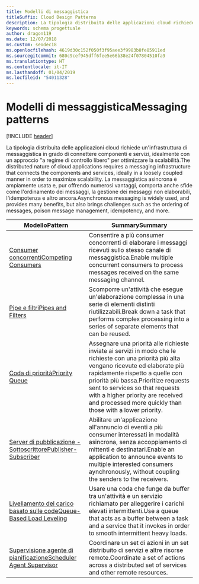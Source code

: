 ```yaml
---
title: Modelli di messaggistica
titleSuffix: Cloud Design Patterns
description: La tipologia distribuita delle applicazioni cloud richiede un'infrastruttura di messaggistica in grado di connettere componenti e servizi, idealmente con un approccio "a regime di controllo libero" per ottimizzare la scalabilità. La messaggistica asincrona è ampiamente usata e, pur offrendo numerosi vantaggi, comporta anche sfide come l'ordinamento dei messaggi, la gestione dei messaggi non elaborabili, l'idempotenza e altro ancora.
keywords: schema progettuale
author: dragon119
ms.date: 12/07/2018
ms.custom: seodec18
ms.openlocfilehash: 4619d30c152f050f3f95aee3f9983b8fe85911ed
ms.sourcegitcommit: 680c9cef945dff6fee5e66b38e24f07804510fa9
ms.translationtype: HT
ms.contentlocale: it-IT
ms.lasthandoff: 01/04/2019
ms.locfileid: "54011328"
---
```

# <a name="messaging-patterns"></a><span data-ttu-id="388a0-105">Modelli di messaggistica</span><span class="sxs-lookup"><span data-stu-id="388a0-105">Messaging patterns</span></span>

[!INCLUDE [header](../../_includes/header.md)]

<span data-ttu-id="388a0-106">La tipologia distribuita delle applicazioni cloud richiede un'infrastruttura di messaggistica in grado di connettere componenti e servizi, idealmente con un approccio "a regime di controllo libero" per ottimizzare la scalabilità.</span><span class="sxs-lookup"><span data-stu-id="388a0-106">The distributed nature of cloud applications requires a messaging infrastructure that connects the components and services, ideally in a loosely coupled manner in order to maximize scalability.</span></span> <span data-ttu-id="388a0-107">La messaggistica asincrona è ampiamente usata e, pur offrendo numerosi vantaggi, comporta anche sfide come l'ordinamento dei messaggi, la gestione dei messaggi non elaborabili, l'idempotenza e altro ancora.</span><span class="sxs-lookup"><span data-stu-id="388a0-107">Asynchronous messaging is widely used, and provides many benefits, but also brings challenges such as the ordering of messages, poison message management, idempotency, and more.</span></span>

| <span data-ttu-id="388a0-108">Modello</span><span class="sxs-lookup"><span data-stu-id="388a0-108">Pattern</span></span> | <span data-ttu-id="388a0-109">Summary</span><span class="sxs-lookup"><span data-stu-id="388a0-109">Summary</span></span> |
| ------- | ------- |
| [<span data-ttu-id="388a0-110">Consumer concorrenti</span><span class="sxs-lookup"><span data-stu-id="388a0-110">Competing Consumers</span></span>](../competing-consumers.md) | <span data-ttu-id="388a0-111">Consentire a più consumer concorrenti di elaborare i messaggi ricevuti sullo stesso canale di messaggistica.</span><span class="sxs-lookup"><span data-stu-id="388a0-111">Enable multiple concurrent consumers to process messages received on the same messaging channel.</span></span> |
| [<span data-ttu-id="388a0-112">Pipe e filtri</span><span class="sxs-lookup"><span data-stu-id="388a0-112">Pipes and Filters</span></span>](../pipes-and-filters.md) | <span data-ttu-id="388a0-113">Scomporre un'attività che esegue un'elaborazione complessa in una serie di elementi distinti riutilizzabili.</span><span class="sxs-lookup"><span data-stu-id="388a0-113">Break down a task that performs complex processing into a series of separate elements that can be reused.</span></span> |
| [<span data-ttu-id="388a0-114">Coda di priorità</span><span class="sxs-lookup"><span data-stu-id="388a0-114">Priority Queue</span></span>](../priority-queue.md) | <span data-ttu-id="388a0-115">Assegnare una priorità alle richieste inviate ai servizi in modo che le richieste con una priorità più alta vengano ricevute ed elaborate più rapidamente rispetto a quelle con priorità più bassa.</span><span class="sxs-lookup"><span data-stu-id="388a0-115">Prioritize requests sent to services so that requests with a higher priority are received and processed more quickly than those with a lower priority.</span></span> |
| [<span data-ttu-id="388a0-116">Server di pubblicazione - Sottoscrittore</span><span class="sxs-lookup"><span data-stu-id="388a0-116">Publisher-Subscriber</span></span>](../publisher-subscriber.md) | <span data-ttu-id="388a0-117">Abilitare un'applicazione all'annuncio di eventi a più consumer interessati in modalità asincrona, senza accoppiamento di mittenti e destinatari.</span><span class="sxs-lookup"><span data-stu-id="388a0-117">Enable an application to announce events to multiple interested consumers aynchronously, without coupling the senders to the receivers.</span></span> |
| [<span data-ttu-id="388a0-118">Livellamento del carico basato sulle code</span><span class="sxs-lookup"><span data-stu-id="388a0-118">Queue-Based Load Leveling</span></span>](../queue-based-load-leveling.md) | <span data-ttu-id="388a0-119">Usare una coda che funge da buffer tra un'attività e un servizio richiamato per alleggerire i carichi elevati intermittenti.</span><span class="sxs-lookup"><span data-stu-id="388a0-119">Use a queue that acts as a buffer between a task and a service that it invokes in order to smooth intermittent heavy loads.</span></span> |
| [<span data-ttu-id="388a0-120">Supervisione agente di pianificazione</span><span class="sxs-lookup"><span data-stu-id="388a0-120">Scheduler Agent Supervisor</span></span>](../scheduler-agent-supervisor.md) | <span data-ttu-id="388a0-121">Coordinare un set di azioni in un set distribuito di servizi e altre risorse remote.</span><span class="sxs-lookup"><span data-stu-id="388a0-121">Coordinate a set of actions across a distributed set of services and other remote resources.</span></span> |

